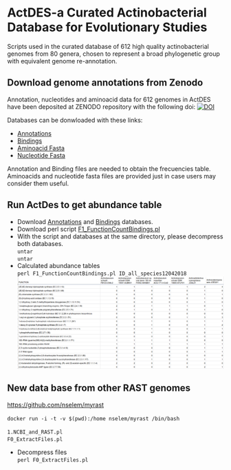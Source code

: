 # ActDES-a Curated Actinobacterial Database for Evolutionary Studies   
Scripts used in the curated database of 612 high quality actinobacterial genomes from 80 genera, chosen to represent a broad phylogenetic group with equivalent genome re-annotation. 

## Download genome annotations from Zenodo  
Annotation, nucleotides and aminoacid data for 612 genomes in ActDES have been deposited at ZENODO repository with the following doi: [![DOI](https://zenodo.org/badge/DOI/10.5281/zenodo.4081595.svg)](https://doi.org/10.5281/zenodo.4081595)

Databases can be donwloaded with these links:  

- [Annotations](https://zenodo.org/record/4081595/files/annotations.tar.gz?download=1)  
- [Bindings](https://zenodo.org/record/4081595/files/bindings.tar.gz?download=1)  
- [Aminoacid Fasta](https://zenodo.org/record/4081595/files/fasta.tar.gz?download=1   )  
- [Nucleotide Fasta](https://zenodo.org/record/4081595/files/nucleotides.tar.gz?download=1    )  

Annotation and Binding files are needed to obtain the frecuencies table. Aminoacids and nucleotide fasta files are provided just in case users may consider them useful.  

## Run ActDes to get abundance table   
- Download [Annotations](https://zenodo.org/record/4081595/files/annotations.tar.gz?download=1) and [Bindings](https://zenodo.org/record/4081595/files/bindings.tar.gz?download=1) databases.  
- Download perl script [F1_FunctionCountBindings.pl](https://raw.githubusercontent.com/nselem/ActDES/master/src/F1_FunctionCountBindings.pl)  
- With the script and databases at the same directory, please decompress both databases.  
`untar`  
`untar `  
- Calculated abundance tables  
`perl F1_FunctionCountBindings.pl ID_all_species12042018`  
![table](images/FunctionTable.csv.png)

## New data base from other RAST genomes  
https://github.com/nselem/myrast 

`docker run -i -t -v $(pwd):/home nselem/myrast /bin/bash`

`1.NCBI_and_RAST.pl  `  
`F0_ExtractFiles.pl`
- Decompress files  
`perl F0_ExtractFiles.pl`  
